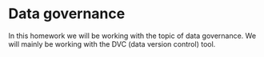 # Data governance

In this homework we will be working with the topic of data governance. 
We will mainly be working with the DVC (data version control) tool.